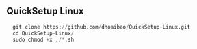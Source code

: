 ## QuickSetup Linux
```py
  git clone https://github.com/dhoaibao/QuickSetup-Linux.git
  cd QuickSetup-Linux/
  sudo chmod +x ./*.sh
```
